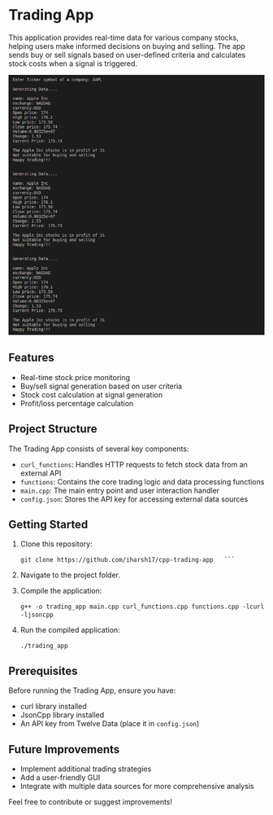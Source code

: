 # Trading App

This application provides real-time data for various company stocks, helping users make informed decisions on buying and selling. The app sends buy or sell signals based on user-defined criteria and calculates stock costs when a signal is triggered.

![Screenshot](./output.png)

## Features

- Real-time stock price monitoring
- Buy/sell signal generation based on user criteria
- Stock cost calculation at signal generation
- Profit/loss percentage calculation

## Project Structure

The Trading App consists of several key components:

- `curl_functions`: Handles HTTP requests to fetch stock data from an external API
- `functions`: Contains the core trading logic and data processing functions
- `main.cpp`: The main entry point and user interaction handler
- `config.json`: Stores the API key for accessing external data sources

## Getting Started

1. Clone this repository:
   ```
   git clone https://github.com/iharsh17/cpp-trading-app   ```

2. Navigate to the project folder.

3. Compile the application:
   ```
   g++ -o trading_app main.cpp curl_functions.cpp functions.cpp -lcurl -ljsoncpp
   ```

4. Run the compiled application:
   ```
   ./trading_app
   ```

## Prerequisites

Before running the Trading App, ensure you have:

- curl library installed
- JsonCpp library installed
- An API key from Twelve Data (place it in `config.json`)

## Future Improvements

- Implement additional trading strategies
- Add a user-friendly GUI
- Integrate with multiple data sources for more comprehensive analysis

Feel free to contribute or suggest improvements!
